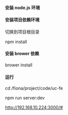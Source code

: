 
#### 安装 node.js 环境

#### 安装项目依赖环境

切换到项目根目录

npm install

#### 安装 brower 依赖

brower install


#### 运行


cd /fiona/project/code/uc-fe

npm run server:dev

http://192.168.10.224:3000/#

